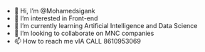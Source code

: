 - 👋 Hi, I’m @Mohamedsigank
- 👀 I’m interested in Front-end
- 🌱 I’m currently learning Artificial Intelligence and Data Science
- 💞️ I’m looking to collaborate on MNC companies
- 📫 How to reach me vIA CALL 8610953069

<!---
Mohamedsigank/Mohamedsigank is a ✨ special ✨ repository because its `README.md` (this file) appears on your GitHub profile.
You can click the Preview link to take a look at your changes.
--->
